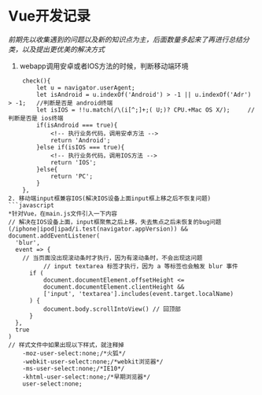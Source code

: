 # Vue开发记录
*前期先以收集遇到的问题以及新的知识点为主，后面数量多起来了再进行总结分类，以及提出更优美的解决方式*
1. webapp调用安卓或者IOS方法的时候，判断移动端环境
```javascipt
    check(){
        let u = navigator.userAgent; 
        let isAndroid = u.indexOf('Android') > -1 || u.indexOf('Adr') > -1;   //判断是否是 android终端
        let isIOS = !!u.match(/\(i[^;]+;( U;)? CPU.+Mac OS X/);     //判断是否是 ios终端
        if(isAndroid === true){
            <!-- 执行业务代码，调用安卓方法 -->
            return 'Android';
        }else if(isIOS === true){
            <!-- 执行业务代码，调用IOS方法 -->
            return 'IOS';
        }else{
            return 'PC';
        }
    },
2. 移动端input框兼容IOS(解决IOS设备上面input框上移之后不恢复问题)
```javascript
*针对Vue，在main.js文件引入一下内容
// 解决在IOS设备上面，input框聚焦之后上移，失去焦点之后未恢复的bug问题
(/iphone|ipod|ipad/i.test(navigator.appVersion)) && document.addEventListener(
  'blur',
  event => {
    // 当页面没出现滚动条时才执行，因为有滚动条时，不会出现这问题
          // input textarea 标签才执行，因为 a 等标签也会触发 blur 事件
      if (
          document.documentElement.offsetHeight <=
          document.documentElement.clientHeight &&
          ['input', 'textarea'].includes(event.target.localName)
      ) {
          document.body.scrollIntoView() // 回顶部
      }
  },
  true
)
// 样式文件中如果出现以下样式，就注释掉
    -moz-user-select:none;/*火狐*/
    -webkit-user-select:none;/*webkit浏览器*/
    -ms-user-select:none;/*IE10*/
    -khtml-user-select:none;/*早期浏览器*/
    user-select:none;
```
